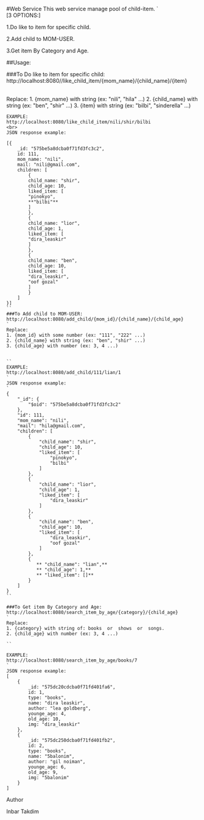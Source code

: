 #Web Service
This web service manage pool of child-item.
`
<br>
[3 OPTIONS:]

1.Do like to item for specific child.

2.Add child to MOM-USER. 

3.Get item By Category and Age.



##Usage:

###To Do like to item for specific child:
<br>
http://localhost:8080//like_child_item/{mom_name}/{child_name}/{item}

<br>
Replace:
1. {mom_name} with string (ex: "nili", "hila" ...)
2. {child_name} with string (ex: "ben", "shir" ...)
3. {item} with string (ex: "bilbi", "sinderella" ...)


```
EXAMPLE:
http://localhost:8080/like_child_item/nili/shir/bilbi
<br>
JSON response example:

[{
    _id: "575be5a8dcba0f71fd3fc3c2",
    id: 111,
    mom_name: "nili",
    mail: "nili@gmail.com",
    children: [
        {
        child_name: "shir",
        child_age: 10,
        liked_item: [
        "pinokyo",
        **"bilbi"**
        ]
        },
        {
        child_name: "lior",
        child_age: 1,
        liked_item: [
        "dira_leaskir"
        ]
        },
        {
        child_name: "ben",
        child_age: 10,
        liked_item: [
        "dira_leaskir",
        "oof gozal"
        ]
        }
    ]
}]
``
###To Add child to MOM-USER:
http://localhost:8080/add_child/{mom_id}/{child_name}/{child_age}
`
Replace:
1. {mom_id} with some number (ex: "111", "222" ...)
2. {child_name} with string (ex: "ben", "shir" ...)
3. {child_age} with number (ex: 3, 4 ...)


``
EXAMPLE:
http://localhost:8080/add_child/111/lian/1
`
JSON response example:
`
{
    "_id": {
        "$oid": "575be5a8dcba0f71fd3fc3c2"
    },
    "id": 111,
    "mom_name": "nili",
    "mail": "hila@gmail.com",
    "children": [
        {
            "child_name": "shir",
            "child_age": 10,
            "liked_item": [
                "pinokyo",
                "bilbi"
            ]
        },
        {
            "child_name": "lior",
            "child_age": 1,
            "liked_item": [
                "dira_leaskir"
            ]
        },
        {
            "child_name": "ben",
            "child_age": 10,
            "liked_item": [
                "dira_leaskir",
                "oof gozal"
            ]
        },
        {
           ** "child_name": "lian",**
           ** "child_age": 1,**
           ** "liked_item": []**
        }
    ]
}
``

###To Get item By Category and Age:
http://localhost:8080/search_item_by_age/{category}/{child_age}
`
Replace:
1. {category} with string of: books  or  shows  or  songs.
2. {child_age} with number (ex: 3, 4 ...)

``

EXAMPLE:
http://localhost:8080/search_item_by_age/books/7
`
JSON response example:
[
    {
        _id: "575dc20cdcba0f71fd401fa6",
        id: 1,
        type: "books",
        name: "dira leaskir",
        author: "lea goldberg",
        younge_age: 4,
        old_age: 10,
        img: "dira_leaskir"
    },
    {
        _id: "575dc250dcba0f71fd401fb2",
        id: 2,
        type: "books",
        name: "5balonim",
        author: "gil noiman",
        younge_age: 6,
        old_age: 9,
        img: "5balonim"
    }
]
```
Author

Inbar Takdim